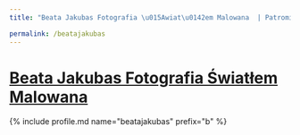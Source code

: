 ```yaml
---
title: "Beata Jakubas Fotografia \u015Awiat\u0142em Malowana  | Patromierz"

permalink: /beatajakubas
---
```


# [Beata Jakubas Fotografia Światłem Malowana ](https://patronite.pl/beatajakubas)

{% include profile.md name="beatajakubas" prefix="b" %}

